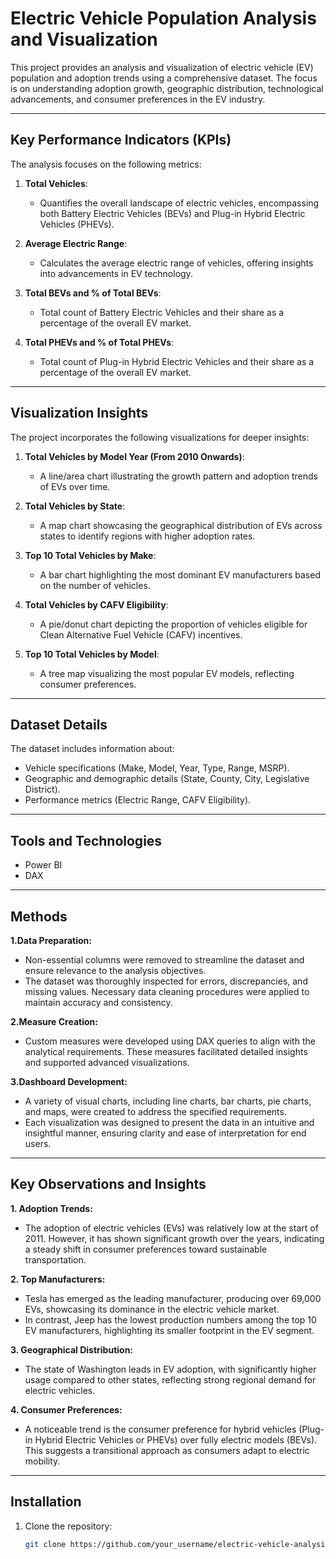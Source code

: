 # Electric Vehicle Population Analysis and Visualization

This project provides an analysis and visualization of electric vehicle (EV) population and adoption trends using a comprehensive dataset.
The focus is on understanding adoption growth, geographic distribution, technological advancements, and consumer preferences in the EV industry.

---

## Key Performance Indicators (KPIs)
The analysis focuses on the following metrics:

1. **Total Vehicles**:
   - Quantifies the overall landscape of electric vehicles, encompassing both Battery Electric Vehicles (BEVs) and Plug-in Hybrid Electric Vehicles (PHEVs).

2. **Average Electric Range**:
   - Calculates the average electric range of vehicles, offering insights into advancements in EV technology.

3. **Total BEVs and % of Total BEVs**:
   - Total count of Battery Electric Vehicles and their share as a percentage of the overall EV market.

4. **Total PHEVs and % of Total PHEVs**:
   - Total count of Plug-in Hybrid Electric Vehicles and their share as a percentage of the overall EV market.

---

## Visualization Insights
The project incorporates the following visualizations for deeper insights:

1. **Total Vehicles by Model Year (From 2010 Onwards)**:
   - A line/area chart illustrating the growth pattern and adoption trends of EVs over time.

2. **Total Vehicles by State**:
   - A map chart showcasing the geographical distribution of EVs across states to identify regions with higher adoption rates.

3. **Top 10 Total Vehicles by Make**:
   - A bar chart highlighting the most dominant EV manufacturers based on the number of vehicles.

4. **Total Vehicles by CAFV Eligibility**:
   - A pie/donut chart depicting the proportion of vehicles eligible for Clean Alternative Fuel Vehicle (CAFV) incentives.

5. **Top 10 Total Vehicles by Model**:
   - A tree map visualizing the most popular EV models, reflecting consumer preferences.

---

## Dataset Details 
The dataset includes information about:
- Vehicle specifications (Make, Model, Year, Type, Range, MSRP).
- Geographic and demographic details (State, County, City, Legislative District).
- Performance metrics (Electric Range, CAFV Eligibility).

---

## Tools and Technologies
- Power BI
- DAX

---

## Methods 
**1.Data Preparation:**
- Non-essential columns were removed to streamline the dataset and ensure relevance to the analysis objectives.
- The dataset was thoroughly inspected for errors, discrepancies, and missing values. Necessary data cleaning procedures were applied to maintain accuracy and consistency.

**2.Measure Creation:**
- Custom measures were developed using DAX queries to align with the analytical requirements. These measures facilitated detailed insights and supported advanced visualizations.

**3.Dashboard Development:**
- A variety of visual charts, including line charts, bar charts, pie charts, and maps, were created to address the specified requirements.
- Each visualization was designed to present the data in an intuitive and insightful manner, ensuring clarity and ease of interpretation for end users.
---

## Key Observations and Insights

**1. Adoption Trends:**
- The adoption of electric vehicles (EVs) was relatively low at the start of 2011. However, it has shown significant growth over the years, indicating a steady shift in consumer preferences toward sustainable transportation.

**2. Top Manufacturers:**
- Tesla has emerged as the leading manufacturer, producing over 69,000 EVs, showcasing its dominance in the electric vehicle market.
- In contrast, Jeep has the lowest production numbers among the top 10 EV manufacturers, highlighting its smaller footprint in the EV segment.

**3. Geographical Distribution:**
- The state of Washington leads in EV adoption, with significantly higher usage compared to other states, reflecting strong regional demand for electric vehicles.

**4. Consumer Preferences:**
- A noticeable trend is the consumer preference for hybrid vehicles (Plug-in Hybrid Electric Vehicles or PHEVs) over fully electric models (BEVs). This suggests a transitional approach as consumers adapt to electric mobility.

---

## Installation
1. Clone the repository:
   ```bash
   git clone https://github.com/your_username/electric-vehicle-analysis.git
